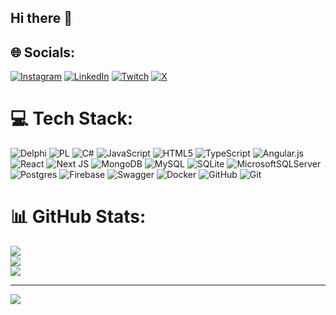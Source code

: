 ## Hi there 👋

## 🌐 Socials:
[![Instagram](https://img.shields.io/badge/Instagram-%23E4405F.svg?logo=Instagram&logoColor=white)](https://instagram.com/douglastete) [![LinkedIn](https://img.shields.io/badge/LinkedIn-%230077B5.svg?logo=linkedin&logoColor=white)](https://linkedin.com/in/douglas-batista-b8026941) [![Twitch](https://img.shields.io/badge/Twitch-%239146FF.svg?logo=Twitch&logoColor=white)](https://twitch.tv/douglastete) [![X](https://img.shields.io/badge/X-black.svg?logo=X&logoColor=white)](https://x.com/douglastete) 

# 💻 Tech Stack:
![Delphi](https://img.shields.io/badge/Delphi-CC342D?style=flat-square&logo=delphi&logoColor=white) ![PL](https://img.shields.io/badge/PL%2FSQL-FFFFFF?style=flat-square&logo=oracle&logoColor=FF0000&labelColor=FFFFFF&color=FF0000) ![C#](https://img.shields.io/badge/c%23-%23239120.svg?style=flat-square&logo=csharp&logoColor=white) ![JavaScript](https://img.shields.io/badge/javascript-%23323330.svg?style=flat-square&logo=javascript&logoColor=%23F7DF1E) ![HTML5](https://img.shields.io/badge/html5-%23E34F26.svg?style=flat-square&logo=html5&logoColor=white) ![TypeScript](https://img.shields.io/badge/typescript-%23007ACC.svg?style=flat-square&logo=typescript&logoColor=white) ![Angular.js](https://img.shields.io/badge/angular.js-%23E23237.svg?style=flat-square&logo=angularjs&logoColor=white) ![React](https://img.shields.io/badge/react-%2320232a.svg?style=flat-square&logo=react&logoColor=%2361DAFB) ![Next JS](https://img.shields.io/badge/Next-black?style=flat-square&logo=next.js&logoColor=white) ![MongoDB](https://img.shields.io/badge/MongoDB-%234ea94b.svg?style=flat-square&logo=mongodb&logoColor=white) ![MySQL](https://img.shields.io/badge/mysql-4479A1.svg?style=flat-square&logo=mysql&logoColor=white) ![SQLite](https://img.shields.io/badge/sqlite-%2307405e.svg?style=flat-square&logo=sqlite&logoColor=white) ![MicrosoftSQLServer](https://img.shields.io/badge/Microsoft%20SQL%20Server-CC2927?style=flat-square&logo=microsoft%20sql%20server&logoColor=white) ![Postgres](https://img.shields.io/badge/postgres-%23316192.svg?style=flat-square&logo=postgresql&logoColor=white) ![Firebase](https://img.shields.io/badge/firebase-a08021?style=flat-square&logo=firebase&logoColor=ffcd34) ![Swagger](https://img.shields.io/badge/-Swagger-%23Clojure?style=flat-square&logo=swagger&logoColor=white) ![Docker](https://img.shields.io/badge/docker-%230db7ed.svg?style=flat-square&logo=docker&logoColor=white) ![GitHub](https://img.shields.io/badge/github-%23121011.svg?style=flat-square&logo=github&logoColor=white) ![Git](https://img.shields.io/badge/git-%23F05033.svg?style=flat-square&logo=git&logoColor=white)
# 📊 GitHub Stats:
![](https://github-readme-stats.vercel.app/api?username=douglastete&theme=dark&hide_border=false&include_all_commits=false&count_private=false)<br/>
![](https://github-readme-streak-stats.herokuapp.com/?user=douglastete&theme=dark&hide_border=false)<br/>
![](https://github-readme-stats.vercel.app/api/top-langs/?username=douglastete&theme=dark&hide_border=false&include_all_commits=false&count_private=false&layout=compact)

---
[![](https://visitcount.itsvg.in/api?id=douglastete&icon=0&color=0)](https://visitcount.itsvg.in)

<!-- Proudly created with GPRM ( https://gprm.itsvg.in ) -->

